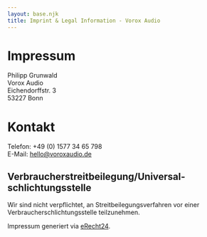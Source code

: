 ```yaml
---
layout: base.njk
title: Imprint & Legal Information - Vorox Audio 
---
```


# Impressum

Philipp Grunwald<br/>
Vorox Audio<br/>
Eichendorffstr. 3<br/>
53227 Bonn

# Kontakt

Telefon: +49 (0) 1577 34 65 798<br/>
E-Mail: [hello@voroxaudio.de](mailto:hello@voroxaudio.de)

## Verbraucher&shy;streit&shy;beilegung/Universal&shy;schlichtungs&shy;stelle

Wir sind nicht verpflichtet, an Streitbeilegungsverfahren vor einer Verbraucherschlichtungsstelle teilzunehmen.


Impressum generiert via [eRecht24](https://www.e-recht24.de).
